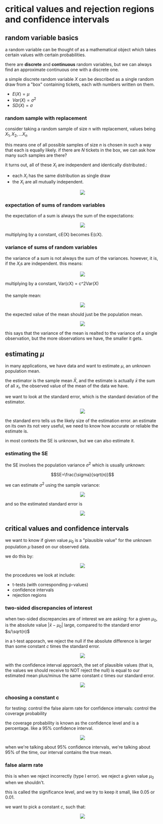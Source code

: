 # critical values and rejection regions and confidence intervals

## random variable basics

a random variable can be thought of as a mathematical object which takes certain values with certain probabilities.

there are **discrete** and **continuous** random variables, but we can always find an approximate continuous one with a discrete one.

a simple discrete random variable $X$ can be described as a single random draw from a "box" containing tickets, each with numbers written on them.

- $E(X) = \mu$
- $Var(X) = \sigma^2$
- $SD(X) = \sigma$

### random sample with replacement

consider taking a random sample of size n with replacement, values being $X_1, X_2, \dots X_n$

this means one of all possible samples of size $n$ is chosen in such a way that each is equally likely. if there are $N$ tickets in the box, we can ask how many such samples are there?

it turns out, all of these $X_i$ are independent and identically distributed.:

- each $X_i$ has the same distribution as single draw
- the $X_i$ are all mutually independent.

<p align="center">
    <img src="https://github.com/infernocadet/data2002/blob/main/graphics/cons.png" width="auto" height="auto">
</p>

### expectation of sums of random variables

the expectation of a sum is always the sum of the expectations:

<p align="center">
    <img src="https://github.com/infernocadet/data2002/blob/main/graphics/sunm.png" width="auto" height="auto">
</p>

multiplying by a constant, cE(X) becomes E(cX).

### variance of sums of random variables

the variance of a sum is not always the sum of the variances. however, it is, if the $X_i$s are independent. this means:

<p align="center">
    <img src="https://github.com/infernocadet/data2002/blob/main/graphics/inde.png" width="auto" height="auto">
</p>

multiplying by a constant, Var(cX) = c^2Var(X)

###

the sample mean:

<p align="center">
    <img src="https://github.com/infernocadet/data2002/blob/main/graphics/sm.png" width="auto" height="auto">
</p>

the expected value of the mean should just be the population mean.

<p align="center">
    <img src="https://github.com/infernocadet/data2002/blob/main/graphics/eb.png" width="auto" height="auto">
</p>

this says that the variance of the mean is realted to the variance of a single observation, but the more observations we have, the smaller it gets.

## estimating $\mu$

in many applications, we have data and want to estimate $\mu$, an unknown population mean.

the estimator is the sample mean $\bar{X}$, and the estimate is actually $\bar{x}$ the sum of all $x_i$, the observed value of the mean of the data we have.

we want to look at the standard error, which is the standard deviation of the estimator.

<p align="center">
    <img src="https://github.com/infernocadet/data2002/blob/main/graphics/stdev.png" width="auto" height="auto">
</p>

the standard erro tells us the likely size of the estimation error. an estimate on its own its not very useful, we need to know how accurate or reliable the estimate is.

in most contexts the SE is unknown, but we can also estimate it.

### estimating the SE

the SE involves the population variance $\sigma^2$ which is usually unknown:

```math
SE=\frac{\sigma}{sqrt(n)}
```

we can estimate $\sigma^2$ using the sample variance:

<p align="center">
    <img src="https://github.com/infernocadet/data2002/blob/main/graphics/s2.png" width="auto" height="auto">
</p>

and so the estimated standard error is

<p align="center">
    <img src="https://github.com/infernocadet/data2002/blob/main/graphics/tf.png" width="auto" height="auto">
</p>

## critical values and confidence intervals

we want to know if given value $\mu_0$ is a "plausible value" for the unknown population $\mu$ based on our observed data.

we do this by:

<p align="center">
    <img src="https://github.com/infernocadet/data2002/blob/main/graphics/ro.png" width="auto" height="auto">
</p>

the procedures we look at include:

- t-tests (with corresponding p-values)
- confidence intervals
- rejection regions

### two-sided discrepancies of interest

when two-sided discrepancies are of interest we are asking: for a given $\mu_0$, is the absolute value $|\bar{x} - \mu_0|$ large, compared to the standard error $s/\sqrt(n)$

in a t-test apporach, we reject the null if the absolute difference is larger than some constant $c$ times the standard error.

<p align="center">
    <img src="https://github.com/infernocadet/data2002/blob/main/graphics/ara.png" width="auto" height="auto">
</p>

with the confidence interval approach, the set of plausible values (that is, the values we should receive to NOT reject the null) is equal to our estimated mean plus/minus the same constant $c$ times our standard error.

<p align="center">
    <img src="https://github.com/infernocadet/data2002/blob/main/graphics/cia.png" width="auto" height="auto">
</p>

### choosing a constant c

for testing: control the false alarm rate
for confidence intervals: control the coverage probability

the coverage probability is known as the confidence level and is a percentage. like a 95% confidence interval.

<p align="center">
    <img src="https://github.com/infernocadet/data2002/blob/main/graphics/gt.png" width="auto" height="auto">
</p>

when we're talking about 95% confidence intervals, we're talking about 95% of the time, our interval contains the true mean.

### false alarm rate

this is when we reject incorrectly (type I error). we reject a given value $\mu_0$ when we shouldn't.

this is called the significance level, and we try to keep it small, like 0.05 or 0.01.

we want to pick a constant $c$, such that:

<p align="center">
    <img src="https://github.com/infernocadet/data2002/blob/main/graphics/al.png" width="auto" height="auto">
</p>
